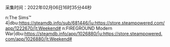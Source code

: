 采集时间：2022年02月06日16时35分44秒

n:The Sims™ 4|dbu:https://steamdb.info/sub/681446/|u:https://store.steampowered.com/app/1222670/|t:Weekend#
n:FIREGROUND Modern War|dbu:https://steamdb.info/app/1026880/|u:https://store.steampowered.com/app/1026880/|t:Weekend#
